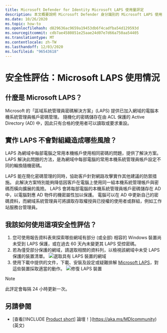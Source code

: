 ```yaml
---
title: Microsoft Defender for Identity Microsoft LAPS 使用量評定
description: 本文概要說明 Microsoft Defender 身分識別的 Microsoft LAPS 使用身分識別安全性狀態評估報告。
ms.date: 10/26/2020
ms.topic: how-to
ms.openlocfilehash: d829636ac9659a19453db6f4cadfba54d129593d
ms.sourcegitcommit: cdb7ae4580851e25aae24d07e7d66a750aa54405
ms.translationtype: MT
ms.contentlocale: zh-TW
ms.lasthandoff: 12/03/2020
ms.locfileid: "96543618"
---
```

# <a name="security-assessment-microsoft-laps-usage"></a>安全性評估：Microsoft LAPS 使用情況

## <a name="what-is-microsoft-laps"></a>什麼是 Microsoft LAPS？

Microsoft 的「區域系統管理員密碼解決方案」(LAPS) 提供已加入網域的電腦本機系統管理員帳戶密碼管理。 隨機化的密碼儲存在由 ACL 保護的 Active Directory (AD) 中，因此只有合格的使用者可以讀取或要求重設。

## <a name="what-risk-does-not-implementing-laps-pose-to-an-organization"></a>實作 LAPS 不會對組織造成哪些風險？

LAPS 為網域中每部電腦之常用本機帳戶使用相同密碼的問題，提供了解決方案。 LAPS 解決此問題的方法，是為網域中每部電腦的常用本機系統管理員帳戶設定不同的輪換隨機密碼。

LAPS 能在簡化密碼管理的同時，協助客戶針對網路攻擊實作其他建議的防禦措施。 此解決方案特別能夠降低因客戶在電腦上使用同一組本機系統管理帳戶與密碼而橫向擴展的風險。 LAPS 會將每部電腦的本機系統管理員帳戶密碼儲存在 AD 中，以電腦對應 AD 物件的機密屬性加以保護。 電腦可以在 AD 中更新自己的密碼資料，而網域系統管理員可將讀取存取權授與已授權的使用者或群組，例如工作站服務台管理員。

## <a name="how-do-i-use-this-security-assessment"></a>我該如何使用這項安全性評估？

1. 您可使用報告資料表來探索哪些網域有部分 (或全部) 相容的 Windows 裝置尚未受到 LAPS 保護，或在過去 60 天內未變更其 LAPS 受控密碼。
1. 若為僅受部分保護的網域，請選取相關的資料列，以檢視該網域中未受 LAPS 保護的裝置清單。
    ![選取具有 LAPS 裝置的網域](media/cas-isp-laps-1.png)
1. 使用下載中提供的文件，下載、安裝及設定或疑難排解 [Microsoft LAPS](https://go.microsoft.com/fwlink/?linkid=2104282)，對這些裝置採取適當的動作。
    ![修復 LAPS 裝置](media/cas-isp-laps-2.png)

> [!NOTE]
> 此評定會每隔 24 小時更新一次。

## <a name="see-also"></a>另請參閱

- [查看[!INCLUDE [Product short](includes/product-short.md)] 論壇！](https://aka.ms/MDIcommunity)\(英文\)
